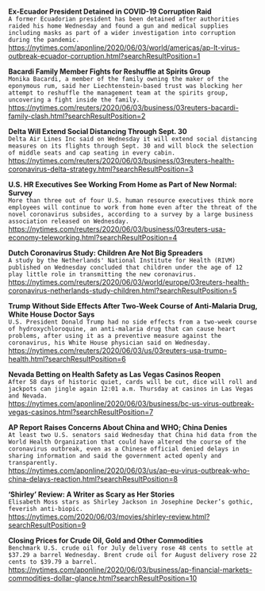 **Ex-Ecuador President Detained in COVID-19 Corruption Raid**\
`A former Ecuadorian president has been detained after authorities raided his home Wednesday and found a gun and medical supplies including masks as part of a wider investigation into corruption during the pandemic.`\
https://nytimes.com/aponline/2020/06/03/world/americas/ap-lt-virus-outbreak-ecuador-corruption.html?searchResultPosition=1

**Bacardi Family Member Fights for Reshuffle at Spirits Group**\
`Monika Bacardi, a member of the family owning the maker of the eponymous rum, said her Liechtenstein-based trust was blocking her attempt to reshuffle the management team at the spirits group, uncovering a fight inside the family.`\
https://nytimes.com/reuters/2020/06/03/business/03reuters-bacardi-family-clash.html?searchResultPosition=2

**Delta Will Extend Social Distancing Through Sept. 30**\
`Delta Air Lines Inc said on Wednesday it will extend social distancing measures on its flights through Sept. 30 and will block the selection of middle seats and cap seating in every cabin.`\
https://nytimes.com/reuters/2020/06/03/business/03reuters-health-coronavirus-delta-strategy.html?searchResultPosition=3

**U.S. HR Executives See Working From Home as Part of New Normal: Survey**\
`More than three out of four U.S. human resource executives think more employees will continue to work from home even after the threat of the novel coronavirus subsides, according to a survey by a large business association released on Wednesday.`\
https://nytimes.com/reuters/2020/06/03/business/03reuters-usa-economy-teleworking.html?searchResultPosition=4

**Dutch Coronavirus Study: Children Are Not Big Spreaders**\
`A study by the Netherlands' National Institute for Health (RIVM) published on Wednesday concluded that children under the age of 12 play little role in transmitting the new coronavirus.`\
https://nytimes.com/reuters/2020/06/03/world/europe/03reuters-health-coronavirus-netherlands-study-children.html?searchResultPosition=5

**Trump Without Side Effects After Two-Week Course of Anti-Malaria Drug, White House Doctor Says**\
`U.S. President Donald Trump had no side effects from a two-week course of hydroxychloroquine, an anti-malaria drug that can cause heart problems, after using it as a preventive measure against the coronavirus, his White House physician said on Wednesday.`\
https://nytimes.com/reuters/2020/06/03/us/03reuters-usa-trump-health.html?searchResultPosition=6

**Nevada Betting on Health Safety as Las Vegas Casinos Reopen**\
`After 58 days of historic quiet, cards will be cut, dice will roll and jackpots can jingle again 12:01 a.m. Thursday at casinos in Las Vegas and Nevada.`\
https://nytimes.com/aponline/2020/06/03/business/bc-us-virus-outbreak-vegas-casinos.html?searchResultPosition=7

**AP Report Raises Concerns About China and WHO; China Denies**\
`At least two U.S. senators said Wednesday that China hid data from the World Health Organization that could have altered the course of the coronavirus outbreak, even as a Chinese official denied delays in sharing information and said the government acted openly and transparently.`\
https://nytimes.com/aponline/2020/06/03/us/ap-eu-virus-outbreak-who-china-delays-reaction.html?searchResultPosition=8

**‘Shirley’ Review: A Writer as Scary as Her Stories**\
`Elisabeth Moss stars as Shirley Jackson in Josephine Decker’s gothic, feverish anti-biopic.`\
https://nytimes.com/2020/06/03/movies/shirley-review.html?searchResultPosition=9

**Closing Prices for Crude Oil, Gold and Other Commodities**\
`Benchmark U.S. crude oil for July delivery rose 48 cents to settle at $37.29 a barrel Wednesday. Brent crude oil for August delivery rose 22 cents to $39.79 a barrel.`\
https://nytimes.com/aponline/2020/06/03/business/ap-financial-markets-commodities-dollar-glance.html?searchResultPosition=10

